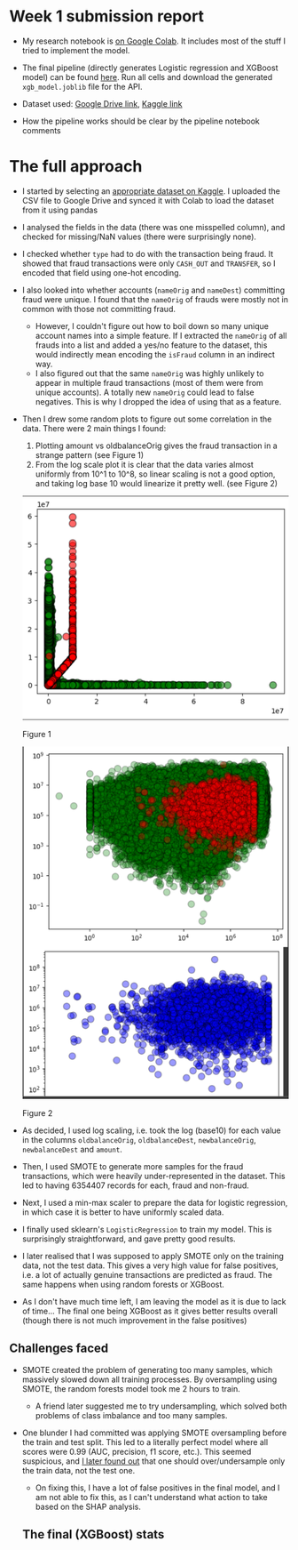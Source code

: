 # Week 1 submission report

- My research notebook is [on Google Colab](https://colab.research.google.com/drive/1VPrcj25Ie4X7XN7XucYMObkKzKjGpkht?usp=sharing). It includes most of the stuff I tried to implement the model.
- The final pipeline (directly generates Logistic regression and XGBoost model) can be found [here](https://colab.research.google.com/drive/11L9gn8RSPUJQL788nF5nCYfvsq4BC4A2?usp=sharing). Run all cells and download the generated `xgb_model.joblib` file for the API.
- Dataset used: [Google Drive link](https://drive.google.com/file/d/1_H0wTtfWyeo3lgA5q4yym4J6OkHjiWE8/view?usp=sharing),  [Kaggle link](https://www.kaggle.com/datasets/ealaxi/paysim1)

- How the pipeline works should be clear by the pipeline notebook comments

# The full approach
- I started by selecting an [appropriate dataset on Kaggle](https://www.kaggle.com/datasets/ealaxi/paysim1). I uploaded the CSV file to Google Drive and synced it with Colab to load the dataset from it using pandas
- I analysed the fields in the data (there was one misspelled column), and checked for missing/NaN values (there were surprisingly none).
- I checked whether `type` had to do with the transaction being fraud. It showed that fraud transactions were only `CASH_OUT` and `TRANSFER`, so I encoded that field using one-hot encoding.
- I also looked into whether accounts (`nameOrig` and `nameDest`) committing fraud were unique. I found that the `nameOrig` of frauds were mostly not in common with those not committing fraud.
  - However, I couldn't figure out how to boil down so many unique account names into a simple feature. If I extracted the `nameOrig` of all frauds into a list and added a yes/no feature to the dataset, this would indirectly mean encoding the `isFraud` column in an indirect way.
  - I also figured out that the same `nameOrig` was highly unlikely to appear in multiple fraud transactions (most of them were from unique accounts). A totally new `nameOrig` could lead to false negatives. This is why I dropped the idea of using that as a feature.
- Then I drew some random plots to figure out some correlation in the data. There were 2 main things I found:
  1) Plotting amount vs oldbalanceOrig gives the fraud transaction in a strange pattern (see Figure 1)
  2) From the log scale plot it is clear that the data varies almost uniformly from 10^1 to 10^8, so linear scaling is not a good option, and taking log base 10 would linearize it pretty well. (see Figure 2)

  ![](https://raw.githubusercontent.com/0xDevansh/winter-of-code-2024/refs/heads/main/machine-learning/week-1/images/strange_relation.png)
  
  Figure 1

  ![](https://raw.githubusercontent.com/0xDevansh/winter-of-code-2024/refs/heads/main/machine-learning/week-1/images/log_scale_graphs.png)
  
  Figure 2

- As decided, I used log scaling, i.e. took the log (base10) for each value in the columns `oldbalanceOrig`, `oldbalanceDest`, `newbalanceOrig`, `newbalanceDest` and `amount`.

- Then, I used SMOTE to generate more samples for the fraud transactions, which were heavily under-represented in the dataset. This led to having 6354407 records for each, fraud and non-fraud.
- Next, I used a min-max scaler to prepare the data for logistic regression, in which case it is better to have uniformly scaled data.
- I finally used sklearn's `LogisticRegression` to train my model. This is surprisingly straightforward, and gave pretty good results.

- I later realised that I was supposed to apply SMOTE only on the training data, not the test data. This gives a very high value for false positives, i.e. a lot of actually genuine transactions are predicted as fraud. The same happens when using random forests or XGBoost.
- As I don't have much time left, I am leaving the model as it is due to lack of time... The final one being XGBoost as it gives better results overall (though there is not much improvement in the false positives)

## Challenges faced
- SMOTE created the problem of generating too many samples, which massively slowed down all training processes. By oversampling using SMOTE, the random forests model took me 2 hours to train.
  - A friend later suggested me to try undersampling, which solved both problems of class imbalance and too many samples.

- One blunder I had committed was applying SMOTE oversampling before the train and test split. This led to a literally perfect model where all scores were 0.99 (AUC, precision, f1 score, etc.). This seemed suspicious, and [I later found out](https://datascience.stackexchange.com/a/15633) that one should over/undersample only the train data, not the test one.
  - On fixing this, I have a lot of false positives in the final model, and I am not able to fix this, as I can't understand what action to take based on the SHAP analysis.

  ## The final (XGBoost) stats
  